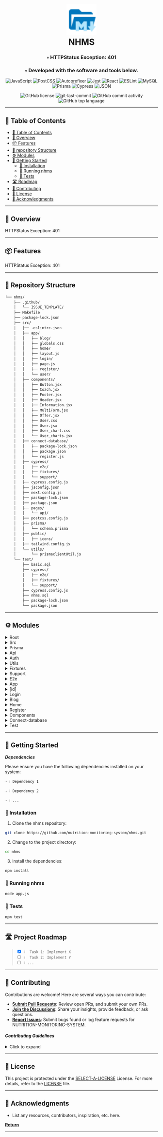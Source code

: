 <div align="center">
<h1 align="center">
<img src="https://raw.githubusercontent.com/PKief/vscode-material-icon-theme/ec559a9f6bfd399b82bb44393651661b08aaf7ba/icons/folder-markdown-open.svg" width="100" />
<br>NHMS</h1>
<h3>◦ HTTPStatus Exception: 401</h3>
<h3>◦ Developed with the software and tools below.</h3>

<p align="center">
<img src="https://img.shields.io/badge/JavaScript-F7DF1E.svg?style=flat-square&logo=JavaScript&logoColor=black" alt="JavaScript" />
<img src="https://img.shields.io/badge/PostCSS-DD3A0A.svg?style=flat-square&logo=PostCSS&logoColor=white" alt="PostCSS" />
<img src="https://img.shields.io/badge/Autoprefixer-DD3735.svg?style=flat-square&logo=Autoprefixer&logoColor=white" alt="Autoprefixer" />
<img src="https://img.shields.io/badge/Jest-C21325.svg?style=flat-square&logo=Jest&logoColor=white" alt="Jest" />
<img src="https://img.shields.io/badge/React-61DAFB.svg?style=flat-square&logo=React&logoColor=black" alt="React" />

<img src="https://img.shields.io/badge/ESLint-4B32C3.svg?style=flat-square&logo=ESLint&logoColor=white" alt="ESLint" />
<img src="https://img.shields.io/badge/MySQL-4479A1.svg?style=flat-square&logo=MySQL&logoColor=white" alt="MySQL" />
<img src="https://img.shields.io/badge/Prisma-2D3748.svg?style=flat-square&logo=Prisma&logoColor=white" alt="Prisma" />
<img src="https://img.shields.io/badge/Cypress-17202C.svg?style=flat-square&logo=Cypress&logoColor=white" alt="Cypress" />
<img src="https://img.shields.io/badge/JSON-000000.svg?style=flat-square&logo=JSON&logoColor=white" alt="JSON" />
</p>
<img src="https://img.shields.io/github/license/nutrition-monitoring-system/nhms?style=flat-square&color=5D6D7E" alt="GitHub license" />
<img src="https://img.shields.io/github/last-commit/nutrition-monitoring-system/nhms?style=flat-square&color=5D6D7E" alt="git-last-commit" />
<img src="https://img.shields.io/github/commit-activity/m/nutrition-monitoring-system/nhms?style=flat-square&color=5D6D7E" alt="GitHub commit activity" />
<img src="https://img.shields.io/github/languages/top/nutrition-monitoring-system/nhms?style=flat-square&color=5D6D7E" alt="GitHub top language" />
</div>

---

## 📖 Table of Contents
- [📖 Table of Contents](#-table-of-contents)
- [📍 Overview](#-overview)
- [📦 Features](#-features)
- [📂 repository Structure](#-repository-structure)
- [⚙️ Modules](#modules)
- [🚀 Getting Started](#-getting-started)
    - [🔧 Installation](#-installation)
    - [🤖 Running nhms](#-running-nhms)
    - [🧪 Tests](#-tests)
- [🛣 Roadmap](#-roadmap)
- [🤝 Contributing](#-contributing)
- [📄 License](#-license)
- [👏 Acknowledgments](#-acknowledgments)

---


## 📍 Overview

HTTPStatus Exception: 401

---

## 📦 Features

HTTPStatus Exception: 401

---


## 📂 Repository Structure

```sh
└── nhms/
    ├── .github/
    │   └── ISSUE_TEMPLATE/
    ├── Makefile
    ├── package-lock.json
    ├── src/
    │   ├── .eslintrc.json
    │   ├── app/
    │   │   ├── blog/
    │   │   ├── globals.css
    │   │   ├── home/
    │   │   ├── layout.js
    │   │   ├── login/
    │   │   ├── page.js
    │   │   ├── register/
    │   │   └── user/
    │   ├── components/
    │   │   ├── Button.jsx
    │   │   ├── Coach.jsx
    │   │   ├── Footer.jsx
    │   │   ├── Header.jsx
    │   │   ├── Information.jsx
    │   │   ├── MultiForm.jsx
    │   │   ├── Offer.jsx
    │   │   ├── User.css
    │   │   ├── User.jsx
    │   │   ├── User_chart.css
    │   │   └── User_charts.jsx
    │   ├── connect-database/
    │   │   ├── package-lock.json
    │   │   ├── package.json
    │   │   └── register.js
    │   ├── cypress/
    │   │   ├── e2e/
    │   │   ├── fixtures/
    │   │   └── support/
    │   ├── cypress.config.js
    │   ├── jsconfig.json
    │   ├── next.config.js
    │   ├── package-lock.json
    │   ├── package.json
    │   ├── pages/
    │   │   └── api/
    │   ├── postcss.config.js
    │   ├── prisma/
    │   │   └── schema.prisma
    │   ├── public/
    │   │   ├── icons/
    │   ├── tailwind.config.js
    │   └── utils/
    │       └── prismaclientUtil.js
    └── test/
        ├── basic.sql
        ├── cypress/
        │   ├── e2e/
        │   ├── fixtures/
        │   └── support/
        ├── cypress.config.js
        ├── nhms.sql
        ├── package-lock.json
        └── package.json

```

---


## ⚙️ Modules

<details closed><summary>Root</summary>

| File                                                                                                 | Summary                   |
| ---                                                                                                  | ---                       |
| [package-lock.json](https://github.com/nutrition-monitoring-system/nhms/blob/main/package-lock.json) | HTTPStatus Exception: 401 |
| [Makefile](https://github.com/nutrition-monitoring-system/nhms/blob/main/Makefile)                   | HTTPStatus Exception: 401 |

</details>

<details closed><summary>Src</summary>

| File                                                                                                       | Summary                   |
| ---                                                                                                        | ---                       |
| [cypress.config.js](https://github.com/nutrition-monitoring-system/nhms/blob/main/src/cypress.config.js)   | HTTPStatus Exception: 401 |
| [next.config.js](https://github.com/nutrition-monitoring-system/nhms/blob/main/src/next.config.js)         | HTTPStatus Exception: 401 |
| [package-lock.json](https://github.com/nutrition-monitoring-system/nhms/blob/main/src/package-lock.json)   | HTTPStatus Exception: 401 |
| [tailwind.config.js](https://github.com/nutrition-monitoring-system/nhms/blob/main/src/tailwind.config.js) | HTTPStatus Exception: 401 |
| [package.json](https://github.com/nutrition-monitoring-system/nhms/blob/main/src/package.json)             | HTTPStatus Exception: 401 |
| [jsconfig.json](https://github.com/nutrition-monitoring-system/nhms/blob/main/src/jsconfig.json)           | HTTPStatus Exception: 401 |
| [.eslintrc.json](https://github.com/nutrition-monitoring-system/nhms/blob/main/src/.eslintrc.json)         | HTTPStatus Exception: 401 |
| [postcss.config.js](https://github.com/nutrition-monitoring-system/nhms/blob/main/src/postcss.config.js)   | HTTPStatus Exception: 401 |

</details>

<details closed><summary>Prisma</summary>

| File                                                                                                    | Summary                   |
| ---                                                                                                     | ---                       |
| [schema.prisma](https://github.com/nutrition-monitoring-system/nhms/blob/main/src/prisma/schema.prisma) | HTTPStatus Exception: 401 |

</details>

<details closed><summary>Api</summary>

| File                                                                                                               | Summary                   |
| ---                                                                                                                | ---                       |
| [getUser.js](https://github.com/nutrition-monitoring-system/nhms/blob/main/src/pages/api/getUser.js)               | HTTPStatus Exception: 401 |
| [deleteUser.js](https://github.com/nutrition-monitoring-system/nhms/blob/main/src/pages/api/deleteUser.js)         | HTTPStatus Exception: 401 |
| [selectAllUsers.js](https://github.com/nutrition-monitoring-system/nhms/blob/main/src/pages/api/selectAllUsers.js) | HTTPStatus Exception: 401 |
| [addUser.js](https://github.com/nutrition-monitoring-system/nhms/blob/main/src/pages/api/addUser.js)               | HTTPStatus Exception: 401 |

</details>

<details closed><summary>Auth</summary>

| File                                                                                                                  | Summary                   |
| ---                                                                                                                   | ---                       |
| [[...nextauth].js](https://github.com/nutrition-monitoring-system/nhms/blob/main/src/pages/api/auth/[...nextauth].js) | HTTPStatus Exception: 401 |

</details>

<details closed><summary>Utils</summary>

| File                                                                                                               | Summary                   |
| ---                                                                                                                | ---                       |
| [prismaclientUtil.js](https://github.com/nutrition-monitoring-system/nhms/blob/main/src/utils/prismaclientUtil.js) | HTTPStatus Exception: 401 |

</details>

<details closed><summary>Fixtures</summary>

| File                                                                                                             | Summary                   |
| ---                                                                                                              | ---                       |
| [example.json](https://github.com/nutrition-monitoring-system/nhms/blob/main/src/cypress/fixtures/example.json)  | HTTPStatus Exception: 401 |
| [example.json](https://github.com/nutrition-monitoring-system/nhms/blob/main/test/cypress/fixtures/example.json) | HTTPStatus Exception: 401 |

</details>

<details closed><summary>Support</summary>

| File                                                                                                          | Summary                   |
| ---                                                                                                           | ---                       |
| [commands.js](https://github.com/nutrition-monitoring-system/nhms/blob/main/src/cypress/support/commands.js)  | HTTPStatus Exception: 401 |
| [e2e.js](https://github.com/nutrition-monitoring-system/nhms/blob/main/src/cypress/support/e2e.js)            | HTTPStatus Exception: 401 |
| [commands.js](https://github.com/nutrition-monitoring-system/nhms/blob/main/test/cypress/support/commands.js) | HTTPStatus Exception: 401 |
| [e2e.js](https://github.com/nutrition-monitoring-system/nhms/blob/main/test/cypress/support/e2e.js)           | HTTPStatus Exception: 401 |

</details>

<details closed><summary>E2e</summary>

| File                                                                                                                       | Summary                   |
| ---                                                                                                                        | ---                       |
| [selectAllUsers.cy.js](https://github.com/nutrition-monitoring-system/nhms/blob/main/src/cypress/e2e/selectAllUsers.cy.js) | HTTPStatus Exception: 401 |
| [spec.cy.js](https://github.com/nutrition-monitoring-system/nhms/blob/main/src/cypress/e2e/spec.cy.js)                     | HTTPStatus Exception: 401 |
| [spec.cy.js](https://github.com/nutrition-monitoring-system/nhms/blob/main/test/cypress/e2e/spec.cy.js)                    | HTTPStatus Exception: 401 |

</details>

<details closed><summary>App</summary>

| File                                                                                             | Summary                   |
| ---                                                                                              | ---                       |
| [globals.css](https://github.com/nutrition-monitoring-system/nhms/blob/main/src/app/globals.css) | HTTPStatus Exception: 401 |
| [layout.js](https://github.com/nutrition-monitoring-system/nhms/blob/main/src/app/layout.js)     | HTTPStatus Exception: 401 |
| [page.js](https://github.com/nutrition-monitoring-system/nhms/blob/main/src/app/page.js)         | HTTPStatus Exception: 401 |

</details>

<details closed><summary>[id]</summary>

| File                                                                                               | Summary                   |
| ---                                                                                                | ---                       |
| [page.js](https://github.com/nutrition-monitoring-system/nhms/blob/main/src/app/user/[id]/page.js) | HTTPStatus Exception: 401 |

</details>

<details closed><summary>Login</summary>

| File                                                                                           | Summary                   |
| ---                                                                                            | ---                       |
| [page.js](https://github.com/nutrition-monitoring-system/nhms/blob/main/src/app/login/page.js) | HTTPStatus Exception: 401 |

</details>

<details closed><summary>Blog</summary>

| File                                                                                          | Summary                   |
| ---                                                                                           | ---                       |
| [page.js](https://github.com/nutrition-monitoring-system/nhms/blob/main/src/app/blog/page.js) | HTTPStatus Exception: 401 |

</details>

<details closed><summary>Home</summary>

| File                                                                                          | Summary                   |
| ---                                                                                           | ---                       |
| [page.js](https://github.com/nutrition-monitoring-system/nhms/blob/main/src/app/home/page.js) | HTTPStatus Exception: 401 |

</details>

<details closed><summary>Register</summary>

| File                                                                                              | Summary                   |
| ---                                                                                               | ---                       |
| [page.js](https://github.com/nutrition-monitoring-system/nhms/blob/main/src/app/register/page.js) | HTTPStatus Exception: 401 |

</details>

<details closed><summary>Components</summary>

| File                                                                                                            | Summary                   |
| ---                                                                                                             | ---                       |
| [User_charts.jsx](https://github.com/nutrition-monitoring-system/nhms/blob/main/src/components/User_charts.jsx) | HTTPStatus Exception: 401 |
| [User.jsx](https://github.com/nutrition-monitoring-system/nhms/blob/main/src/components/User.jsx)               | HTTPStatus Exception: 401 |
| [Offer.jsx](https://github.com/nutrition-monitoring-system/nhms/blob/main/src/components/Offer.jsx)             | HTTPStatus Exception: 401 |
| [User.css](https://github.com/nutrition-monitoring-system/nhms/blob/main/src/components/User.css)               | HTTPStatus Exception: 401 |
| [Information.jsx](https://github.com/nutrition-monitoring-system/nhms/blob/main/src/components/Information.jsx) | HTTPStatus Exception: 401 |
| [User_chart.css](https://github.com/nutrition-monitoring-system/nhms/blob/main/src/components/User_chart.css)   | HTTPStatus Exception: 401 |
| [Header.jsx](https://github.com/nutrition-monitoring-system/nhms/blob/main/src/components/Header.jsx)           | HTTPStatus Exception: 401 |
| [Coach.jsx](https://github.com/nutrition-monitoring-system/nhms/blob/main/src/components/Coach.jsx)             | HTTPStatus Exception: 401 |
| [MultiForm.jsx](https://github.com/nutrition-monitoring-system/nhms/blob/main/src/components/MultiForm.jsx)     | HTTPStatus Exception: 401 |
| [Button.jsx](https://github.com/nutrition-monitoring-system/nhms/blob/main/src/components/Button.jsx)           | HTTPStatus Exception: 401 |
| [Footer.jsx](https://github.com/nutrition-monitoring-system/nhms/blob/main/src/components/Footer.jsx)           | HTTPStatus Exception: 401 |

</details>

<details closed><summary>Connect-database</summary>

| File                                                                                                                      | Summary                   |
| ---                                                                                                                       | ---                       |
| [package-lock.json](https://github.com/nutrition-monitoring-system/nhms/blob/main/src/connect-database/package-lock.json) | HTTPStatus Exception: 401 |
| [package.json](https://github.com/nutrition-monitoring-system/nhms/blob/main/src/connect-database/package.json)           | HTTPStatus Exception: 401 |
| [register.js](https://github.com/nutrition-monitoring-system/nhms/blob/main/src/connect-database/register.js)             | HTTPStatus Exception: 401 |

</details>

<details closed><summary>Test</summary>

| File                                                                                                      | Summary                   |
| ---                                                                                                       | ---                       |
| [cypress.config.js](https://github.com/nutrition-monitoring-system/nhms/blob/main/test/cypress.config.js) | HTTPStatus Exception: 401 |
| [package-lock.json](https://github.com/nutrition-monitoring-system/nhms/blob/main/test/package-lock.json) | HTTPStatus Exception: 401 |
| [basic.sql](https://github.com/nutrition-monitoring-system/nhms/blob/main/test/basic.sql)                 | HTTPStatus Exception: 401 |
| [package.json](https://github.com/nutrition-monitoring-system/nhms/blob/main/test/package.json)           | HTTPStatus Exception: 401 |
| [nhms.sql](https://github.com/nutrition-monitoring-system/nhms/blob/main/test/nhms.sql)                   | HTTPStatus Exception: 401 |

</details>

---

## 🚀 Getting Started

***Dependencies***

Please ensure you have the following dependencies installed on your system:

`- ℹ️ Dependency 1`

`- ℹ️ Dependency 2`

`- ℹ️ ...`

### 🔧 Installation

1. Clone the nhms repository:
```sh
git clone https://github.com/nutrition-monitoring-system/nhms.git
```

2. Change to the project directory:
```sh
cd nhms
```

3. Install the dependencies:
```sh
npm install
```

### 🤖 Running nhms

```sh
node app.js
```

### 🧪 Tests
```sh
npm test
```

---


## 🛣 Project Roadmap

> - [X] `ℹ️  Task 1: Implement X`
> - [ ] `ℹ️  Task 2: Implement Y`
> - [ ] `ℹ️ ...`


---

## 🤝 Contributing

Contributions are welcome! Here are several ways you can contribute:

- **[Submit Pull Requests](https://github.com/nutrition-monitoring-system/nhms/blob/main/CONTRIBUTING.md)**: Review open PRs, and submit your own PRs.
- **[Join the Discussions](https://github.com/nutrition-monitoring-system/nhms/discussions)**: Share your insights, provide feedback, or ask questions.
- **[Report Issues](https://github.com/nutrition-monitoring-system/nhms/issues)**: Submit bugs found or log feature requests for NUTRITION-MONITORING-SYSTEM.

#### *Contributing Guidelines*

<details closed>
<summary>Click to expand</summary>

1. **Fork the Repository**: Start by forking the project repository to your GitHub account.
2. **Clone Locally**: Clone the forked repository to your local machine using a Git client.
   ```sh
   git clone <your-forked-repo-url>
   ```
3. **Create a New Branch**: Always work on a new branch, giving it a descriptive name.
   ```sh
   git checkout -b new-feature-x
   ```
4. **Make Your Changes**: Develop and test your changes locally.
5. **Commit Your Changes**: Commit with a clear and concise message describing your updates.
   ```sh
   git commit -m 'Implemented new feature x.'
   ```
6. **Push to GitHub**: Push the changes to your forked repository.
   ```sh
   git push origin new-feature-x
   ```
7. **Submit a Pull Request**: Create a PR against the original project repository. Clearly describe the changes and their motivations.

Once your PR is reviewed and approved, it will be merged into the main branch.

</details>

---

## 📄 License


This project is protected under the [SELECT-A-LICENSE](https://choosealicense.com/licenses) License. For more details, refer to the [LICENSE](https://choosealicense.com/licenses/) file.

---

## 👏 Acknowledgments

- List any resources, contributors, inspiration, etc. here.

[**Return**](#Top)

---

